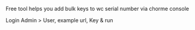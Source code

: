 Free tool helps you add bulk keys to wc serial number via chorme console

Login Admin > User, example url, Key & run
